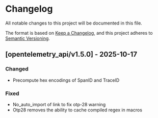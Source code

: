 # Changelog

All notable changes to this project will be documented in this file.

The format is based on [Keep a Changelog](https://keepachangelog.com/en/1.0.0/),
and this project adheres to [Semantic Versioning](https://semver.org/spec/v2.0.0.html).

## [opentelemetry_api/v1.5.0] - 2025-10-17

### Changed
- Precompute hex encodings of SpanID and TraceID

### Fixed
- No_auto_import of link to fix otp-28 warning
- Otp28 removes the ability to cache compiled regex in macros


<!-- generated by git-cliff -->
